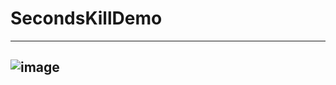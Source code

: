 # SecondsKillDemo
----------------------
![image](https://github.com/feibaichen/SecondsKillDemo/blob/masterSim.png)
----------------
